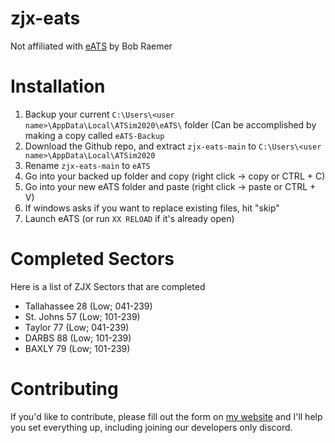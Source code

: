 # zjx-eats
Not affiliated with [eATS](https://groups.io/g/EnrouteATSim) by Bob Raemer

# Installation
1. Backup your current `C:\Users\<user name>\AppData\Local\ATSim2020\eATS\` folder (Can be accomplished by making a copy called `eATS-Backup`
2. Download the Github repo, and extract `zjx-eats-main` to `C:\Users\<user name>\AppData\Local\ATSim2020`
3. Rename `zjx-eats-main` to `eATS`
4. Go into your backed up folder and copy (right click -> copy or CTRL + C)
5. Go into your new eATS folder and paste (right click -> paste or CTRL + V)
6. If windows asks if you want to replace existing files, hit "skip"
7. Launch eATS (or run `XX RELOAD` if it's already open)

# Completed Sectors
Here is a list of ZJX Sectors that are completed
- Tallahassee 28 (Low; 041-239)
- St. Johns 57 (Low; 101-239)
- Taylor 77 (Low; 041-239)
- DARBS 88 (Low; 101-239)
- BAXLY 79 (Low; 101-239)

# Contributing
If you'd like to contribute, please fill out the form on [my website](https://svalencia.me/contact) and I'll help you set everything up, including joining our developers only discord.
